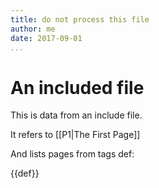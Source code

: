 ```yaml
---
title: do not process this file
author: me
date: 2017-09-01
...
```


# An included file

This is data from an include file.

It refers to [[P1|The First Page]]

And lists pages from tags def:

{{def}}
